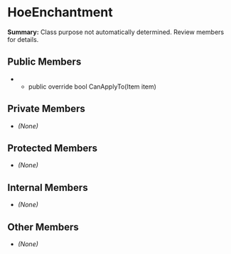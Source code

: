 # HoeEnchantment

**Summary:** Class purpose not automatically determined. Review members for details.

## Public Members
- - public override bool CanApplyTo(Item item)

## Private Members
- *(None)*

## Protected Members
- *(None)*

## Internal Members
- *(None)*

## Other Members
- *(None)*
